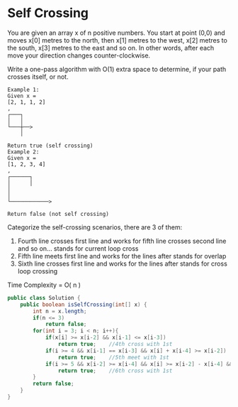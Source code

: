 # Self Crossing

You are given an array x of n positive numbers. You start at point (0,0) and moves x[0] metres to the north, then x[1] metres to the west, x[2] metres to the south, x[3] metres to the east and so on. In other words, after each move your direction changes counter-clockwise.

Write a one-pass algorithm with O(1) extra space to determine, if your path crosses itself, or not.

```
Example 1:
Given x = 
[2, 1, 1, 2]
,
┌───┐
│   │
└───┼──>
    │

Return true (self crossing)
Example 2:
Given x = 
[1, 2, 3, 4]
,
┌──────┐
│      │
│
│
└────────────>

Return false (not self crossing)
```

Categorize the self-crossing scenarios, there are 3 of them: 
1. Fourth line crosses first line and works for fifth line crosses second line and so on...
stands for current loop cross
2. Fifth line meets first line and works for the lines after
stands for overlap
3. Sixth line crosses first line and works for the lines after
stands for cross loop crossing

Time Complexity = O( n )

```java
public class Solution {
    public boolean isSelfCrossing(int[] x) {
        int n = x.length;
        if(n <= 3)
            return false;
        for(int i = 3; i < n; i++){
            if(x[i] >= x[i-2] && x[i-1] <= x[i-3])
                return true;    //4th cross with 1st
            if(i >= 4 && x[i-1] == x[i-3] && x[i] + x[i-4] >= x[i-2])
                return true;    //5th meet with 1st
            if(i >= 5 && x[i-2] >= x[i-4] && x[i] >= x[i-2] - x[i-4] && x[i-1] >= x[i-3] - x[i-5] && x[i-1] <= x[i-3])
                return true;    //6th cross with 1st
        }
        return false;
    }
}
```
